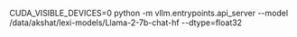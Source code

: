 CUDA_VISIBLE_DEVICES=0 python -m vllm.entrypoints.api_server --model /data/akshat/lexi-models/Llama-2-7b-chat-hf --dtype=float32
